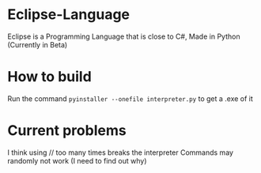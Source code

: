 # Eclipse-Language
 Eclipse is a Programming Language that is close to C#, Made in Python (Currently in Beta)
# How to build
Run the command `pyinstaller --onefile interpreter.py` to get a .exe of it

# Current problems
I think using // too many times breaks the interpreter 
Commands may randomly not work (I need to find out why)
